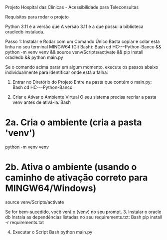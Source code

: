 Projeto Hospital das Clinicas - Acessibilidade para Teleconsultas

Requisitos para rodar o projeto

Python 3.11 
è a versão que A versão 3.11 é a que possui a biblioteca oracledb instalada.

Passo 1: Instalar e Rodar com um Comando Único
Basta copiar e colar esta linha no seu terminal MINGW64 (Git Bash):
Bash
cd HC---Python-Banco && python -m venv venv && source venv/Scripts/activate && pip install oracledb && python main.py


Se o comando acima parar em algum momento, execute os passos abaixo individualmente para identificar onde está a falha:
1. Entrar no Diretório do Projeto
Entre na pasta que contém o main.py:
Bash
cd HC---Python-Banco

2. Criar e Ativar o Ambiente Virtual
O seu sistema precisa recriar a pasta venv antes de ativá-la.
Bash
# 2a. Cria o ambiente (cria a pasta 'venv')
python -m venv venv

# 2b. Ativa o ambiente (usando o caminho de ativação correto para MINGW64/Windows)
source venv/Scripts/activate

Se for bem-sucedido, você verá o (venv) no seu prompt.
3. Instalar o oracle db
Instala as dependências listadas no seu requirements.txt:
Bash
pip install -r requirements.txt

4. Executar o Script
Bash
python main.py
